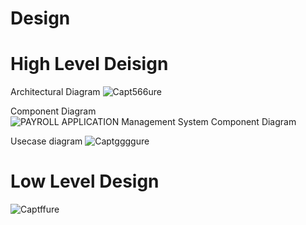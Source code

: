 
# Design
# High Level Deisign
 Architectural Diagram
![Capt566ure](https://user-images.githubusercontent.com/59692344/114866038-b77cb200-9e10-11eb-9d13-9117c21a6a5d.PNG)


Component Diagram
![PAYROLL APPLICATION Management System Component Diagram](https://user-images.githubusercontent.com/59692344/114866415-26f2a180-9e11-11eb-8de7-ad048ca1baf7.JPG)


Usecase diagram
![Captggggure](https://user-images.githubusercontent.com/59692344/114866542-52758c00-9e11-11eb-86ac-bd2a9741fc36.PNG)



# Low Level Design

![Captffure](https://user-images.githubusercontent.com/59692344/114866824-aed8ab80-9e11-11eb-9954-e2f2cc3554cf.PNG)
